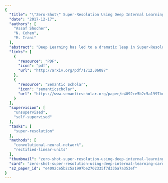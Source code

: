 ```yaml
---
{
  "title": "\"Zero-Shot\" Super-Resolution Using Deep Internal Learning",
  "date": "2017-12-17",
  "authors": [
    "Assaf Shocher",
    "N. Cohen",
    "M. Irani"
  ],
  "abstract": "Deep Learning has led to a dramatic leap in Super-Resolution (SR) performance in the past few years. However, being supervised, these SR methods are restricted to specific training data, where the acquisition of the low-resolution (LR) images from their high-resolution (HR) counterparts is predetermined (e.g., bicubic downscaling), without any distracting artifacts (e.g., sensor noise, image compression, non-ideal PSF, etc). Real LR images, however, rarely obey these restrictions, resulting in poor SR results by SotA (State of the Art) methods. In this paper we introduce \"Zero-Shot\" SR, which exploits the power of Deep Learning, but does not rely on prior training. We exploit the internal recurrence of information inside a single image, and train a small image-specific CNN at test time, on examples extracted solely from the input image itself. As such, it can adapt itself to different settings per image. This allows to perform SR of real old photos, noisy images, biological data, and other images where the acquisition process is unknown or non-ideal. On such images, our method outperforms SotA CNN-based SR methods, as well as previous unsupervised SR methods. To the best of our knowledge, this is the first unsupervised CNN-based SR method.",
  "links": [
    {
      "resource": "PDF",
      "icon": "pdf",
      "url": "http://arxiv.org/pdf/1712.06087"
    },
    {
      "resource": "Semantic Scholar",
      "icon": "semanticscholar",
      "url": "https://www.semanticscholar.org/paper/e4092ce5b2c5a1997be2702335f7d33ba7a353ef"
    }
  ],
  "supervision": [
    "unsupervised",
    "self-supervised"
  ],
  "tasks": [
    "super-resolution"
  ],
  "methods": [
    "convolutional-neural-network",
    "rectified-linear-units"
  ],
  "thumbnail": "zero-shot-super-resolution-using-deep-internal-learning-thumb.jpg",
  "card": "zero-shot-super-resolution-using-deep-internal-learning-card.jpg",
  "s2_paper_id": "e4092ce5b2c5a1997be2702335f7d33ba7a353ef"
}
---
```


